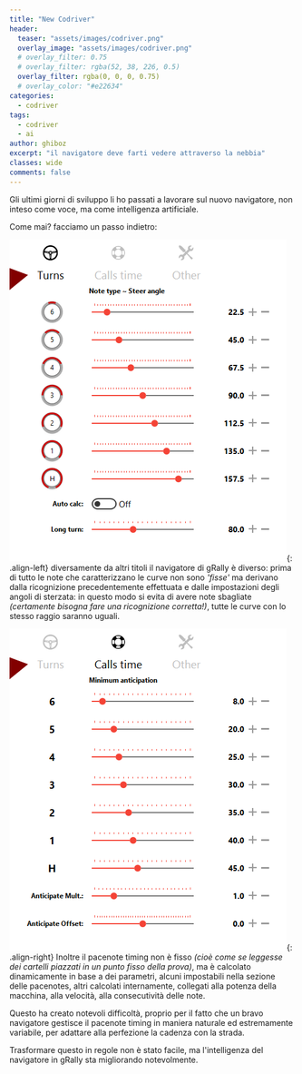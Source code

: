 ```yaml
---
title: "New Codriver"
header:
  teaser: "assets/images/codriver.png"
  overlay_image: "assets/images/codriver.png"
  # overlay_filter: 0.75
  # overlay_filter: rgba(52, 38, 226, 0.5)
  overlay_filter: rgba(0, 0, 0, 0.75)
  # overlay_color: "#e22634"
categories:
  - codriver
tags:
  - codriver
  - ai
author: ghiboz
excerpt: "il navigatore deve farti vedere attraverso la nebbia"
classes: wide
comments: false
---
```


Gli ultimi giorni di sviluppo li ho passati a lavorare sul nuovo navigatore, non inteso come voce, ma come 
intelligenza artificiale.

Come mai? facciamo un passo indietro:

![angles](/assets/images/codriver-setting-01.png){: .align-left} diversamente da altri titoli il navigatore di gRally è diverso: prima di tutto le note che caratterizzano
le curve non sono _'fisse'_ ma derivano dalla ricognizione precedentemente effettuata e dalle impostazioni degli angoli di sterzata: in questo modo si evita di avere note sbagliate _(certamente bisogna fare una ricognizione corretta!)_,
tutte le curve con lo stesso raggio saranno uguali.


![angles](/assets/images/codriver-setting-02.png){: .align-right} Inoltre il pacenote timing non è fisso _(cioè come se leggesse dei cartelli piazzati in un punto fisso della prova)_,
ma è calcolato dinamicamente in base a dei parametri, alcuni impostabili nella sezione delle pacenotes, altri calcolati
internamente, collegati alla potenza della macchina, alla velocità, alla consecutività delle note.

Questo ha creato notevoli difficoltà, proprio per il fatto che un bravo navigatore gestisce il pacenote timing
in maniera naturale ed estremamente variabile, per adattare alla perfezione la cadenza con la strada.

Trasformare questo in regole non è stato facile, ma l'intelligenza del navigatore in gRally sta migliorando
notevolmente.
